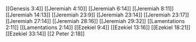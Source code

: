 [[Genesis 3:4]]
[[Jeremiah 4:10]]
[[Jeremiah 6:14]]
[[Jeremiah 8:11]]
[[Jeremiah 14:13]]
[[Jeremiah 23:9]]
[[Jeremiah 23:14]]
[[Jeremiah 23:17]]
[[Jeremiah 27:14]]
[[Jeremiah 28:16]]
[[Jeremiah 29:32]]
[[Lamentations 2:11]]
[[Lamentations 2:14]]
[[Ezekiel 9:4]]
[[Ezekiel 13:16]]
[[Ezekiel 18:21]]
[[Ezekiel 33:14]]
[[2 Peter 2:18]]
